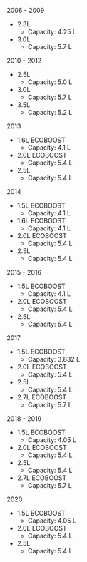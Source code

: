 2006 - 2009
- 2.3L
    - Capacity: 4.25 L
- 3.0L
    - Capacity: 5.7 L

2010 - 2012
- 2.5L
    - Capacity: 5.0 L
- 3.0L
    - Capacity: 5.7 L
- 3.5L
    - Capacity: 5.2 L

2013
- 1.6L ECOBOOST
    - Capacity: 4.1 L
- 2.0L ECOBOOST
    - Capacity: 5.4 L
- 2.5L
    - Capacity: 5.4 L

2014
- 1.5L ECOBOOST
    - Capacity: 4.1 L
- 1.6L ECOBOOST
    - Capacity: 4.1 L
- 2.0L ECOBOOST
    - Capacity: 5.4 L
- 2.5L
    - Capacity: 5.4 L

2015 - 2016
- 1.5L ECOBOOST
    - Capacity: 4.1 L
- 2.0L ECOBOOST
    - Capacity: 5.4 L
- 2.5L
    - Capacity: 5.4 L

2017
- 1.5L ECOBOOST
    - Capacity: 3.832 L
- 2.0L ECOBOOST
    - Capacity: 5.4 L
- 2.5L
    - Capacity: 5.4 L
- 2.7L ECOBOOST
    - Capacity: 5.7 L

2018 - 2019
- 1.5L ECOBOOST
    - Capacity: 4.05 L
- 2.0L ECOBOOST
    - Capacity: 5.4 L
- 2.5L
    - Capacity: 5.4 L
- 2.7L ECOBOOST
    - Capacity: 5.7 L

2020
- 1.5L ECOBOOST
    - Capacity: 4.05 L
- 2.0L ECOBOOST
    - Capacity: 5.4 L
- 2.5L
    - Capacity: 5.4 L
